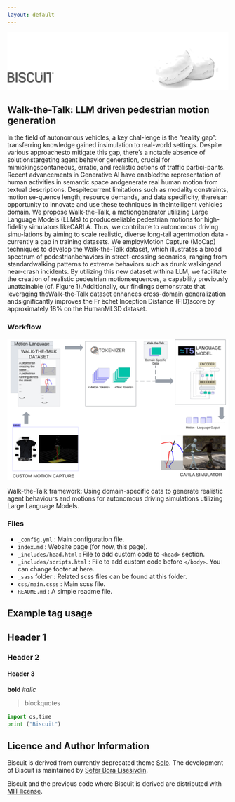```yaml
---
layout: default
---
```


![Banner](assets/biscuit.png)


## Walk-the-Talk: LLM driven pedestrian motion generation

In the field of autonomous vehicles, a key chal-lenge is the “reality gap”: transferring knowledge gained insimulation to real-world settings. Despite various approachesto mitigate this gap, there’s a notable absence of solutionstargeting agent behavior generation, crucial for mimickingspontaneous, erratic, and realistic actions of traffic partici-pants. Recent advancements in Generative AI have enabledthe representation of human activities in semantic space andgenerate real human motion from textual descriptions. Despitecurrent limitations such as modality constraints, motion se-quence length, resource demands, and data specificity, there’san opportunity to innovate and use these techniques in theintelligent vehicles domain. We propose Walk-the-Talk, a motiongenerator utilizing Large Language Models (LLMs) to producereliable pedestrian motions for high-fidelity simulators likeCARLA. Thus, we contribute to autonomous driving simu-lations by aiming to scale realistic, diverse long-tail agentmotion data - currently a gap in training datasets. We employMotion Capture (MoCap) techniques to develop the Walk-the-Talk dataset, which illustrates a broad spectrum of pedestrianbehaviors in street-crossing scenarios, ranging from standardwalking patterns to extreme behaviors such as drunk walkingand near-crash incidents. By utilizing this new dataset withina LLM, we facilitate the creation of realistic pedestrian motionsequences, a capability previously unattainable (cf. Figure 1).Additionally, our findings demonstrate that leveraging theWalk-the-Talk dataset enhances cross-domain generalization andsignificantly improves the Fr ́echet Inception Distance (FID)score by approximately 18% on the HumanML3D dataset.

### Workflow

![workflow](assets/workflow.png)

Walk-the-Talk framework: Using domain-specific data to generate realistic agent behaviours and motions for autonomous driving simulations
utilizing Large Language Models. 

### Files

* `_config.yml`            : Main configuration file.
* `index.md`               : Website page (for now, this page).
* `_includes/head.html`    : File to add custom code to `<head>` section.
* `_includes/scripts.html` : File to add custom code before `</body>`. You can change footer at here.
* `_sass` folder           : Related scss files can be found at this folder.
* `css/main.csss`          : Main scss file.
* `README.md`              : A simple readme file.

## Example tag usage

## Header 1
### Header 2
#### Header 3
**bold**
*italic*

> blockquotes

~~~python
import os,time
print ("Biscuit")
~~~

## Licence and Author Information

Biscuit is derived from currently deprecated theme [Solo](http://github.com/chibicode/solo). The development of Biscuit is maintained by [Sefer Bora Lisesivdin](https://lrgresearch.org/bora).

Biscuit and the previous code where Biscuit is derived are distributed with [MIT license](https://github.com/sblisesivdin/biscuit/blob/gh-pages/LICENSE).
